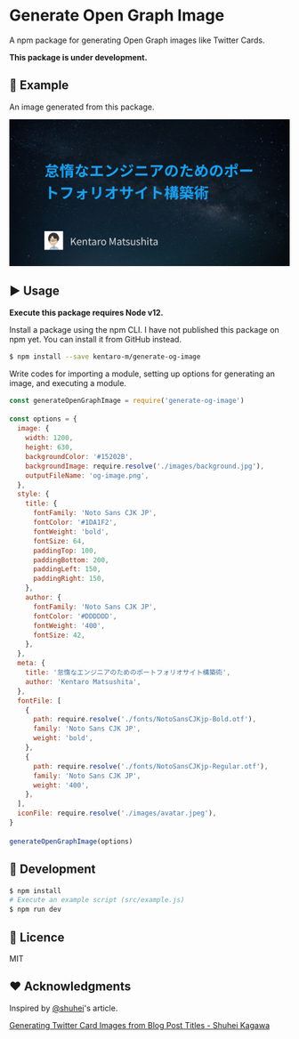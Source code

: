 # Generate Open Graph Image
A npm package for generating Open Graph images like Twitter Cards.

**This package is under development.**

## :art: Example
An image generated from this package.

![An Open Graph image](./og-image.png)

## :arrow_forward: Usage
**Execute this package requires Node v12.**

Install a package using the npm CLI. I have not published this package on npm yet. You can install it from GitHub instead.

```bash
$ npm install --save kentaro-m/generate-og-image
```

Write codes for importing a module, setting up options for generating an image, and executing a module.

```js
const generateOpenGraphImage = require('generate-og-image')

const options = {
  image: {
    width: 1200,
    height: 630,
    backgroundColor: '#15202B',
    backgroundImage: require.resolve('./images/background.jpg'),
    outputFileName: 'og-image.png',
  },
  style: {
    title: {
      fontFamily: 'Noto Sans CJK JP',
      fontColor: '#1DA1F2',
      fontWeight: 'bold',
      fontSize: 64,
      paddingTop: 100,
      paddingBottom: 200,
      paddingLeft: 150,
      paddingRight: 150,
    },
    author: {
      fontFamily: 'Noto Sans CJK JP',
      fontColor: '#DDDDDD',
      fontWeight: '400',
      fontSize: 42,
    },
  },
  meta: {
    title: '怠惰なエンジニアのためのポートフォリオサイト構築術',
    author: 'Kentaro Matsushita',
  },
  fontFile: [
    {
      path: require.resolve('./fonts/NotoSansCJKjp-Bold.otf'),
      family: 'Noto Sans CJK JP',
      weight: 'bold',
    },
    {
      path: require.resolve('./fonts/NotoSansCJKjp-Regular.otf'),
      family: 'Noto Sans CJK JP',
      weight: '400',
    },
  ],
  iconFile: require.resolve('./images/avatar.jpeg'),
}

generateOpenGraphImage(options)
```

## :construction_worker: Development
```bash
$ npm install
# Execute an example script (src/example.js)
$ npm run dev
```

## :memo: Licence
MIT

## :heart: Acknowledgments
Inspired by [@shuhei](https://github.com/shuhei)'s article.

[Generating Twitter Card Images from Blog Post Titles - Shuhei Kagawa](https://shuheikagawa.com/blog/2019/10/13/generating-twitter-card-images/)